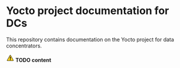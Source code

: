 # Yocto project documentation for DCs

This repository contains documentation on the Yocto project for data concentrators.

**![warning] TODO content**


[warning]: /images/warning.png